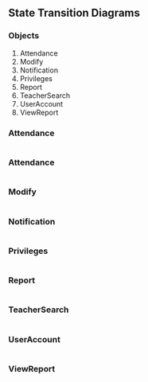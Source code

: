 ## State Transition Diagrams

### Objects
1. Attendance
2. Modify
3. Notification
4. Privileges
5. Report
6. TeacherSearch
7. UserAccount
8. ViewReport

### Attendance

```mermaid

```
### Attendance
```mermaid

```
### Modify
```mermaid

```
### Notification
```mermaid

```
### Privileges
```mermaid

```
### Report
```mermaid

```
### TeacherSearch
```mermaid

```
### UserAccount
```mermaid

```
### ViewReport
```mermaid

```
